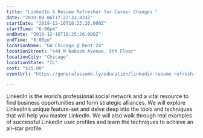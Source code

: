 ```yaml
---
title: "LinkedIn & Resume Refresher for Career Changes "
date: "2019-08-06T17:27:33.833Z"
startDate: "2019-12-16T18:25:26.000Z"
startTime: "6:00pm"
endDate: "2019-12-16T18:25:26.000Z"
endTime: "8:00pm"
locationName: "GA Chicago @ Rent 24"
locationStreet: "444 N Wabash Avenue, 5th Floor"
locationCity: "Chicago"
locationState: "IL"
cost: "$35.00"
eventUrl: "https://generalassemb.ly/education/linkedin-resume-refresh-for-career-changers/chicago/85669"

---
```


LinkedIn is the world’s professional social network and a vital resource to find business opportunities and form strategic alliances. We will explore LinkedIn’s unique feature-set and delve deep into the tools and techniques that will help you master LinkedIn. We will also walk through real examples of successful LinkedIn user profiles and learn the techniques to achieve an all-star profile.

